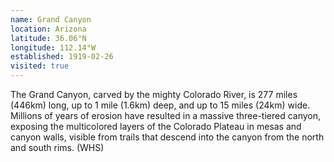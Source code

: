 ```yaml
---
name: Grand Canyon
location: Arizona
latitude: 36.06°N
longitude: 112.14°W
established: 1919-02-26
visited: true
---
```


The Grand Canyon, carved by the mighty Colorado River, is 277 miles (446km) long, up to 1 mile (1.6km) deep, and up to 15 miles (24km) wide. Millions of years of erosion have resulted in a massive three-tiered canyon, exposing the multicolored layers of the Colorado Plateau in mesas and canyon walls, visible from trails that descend into the canyon from the north and south rims. (WHS)
